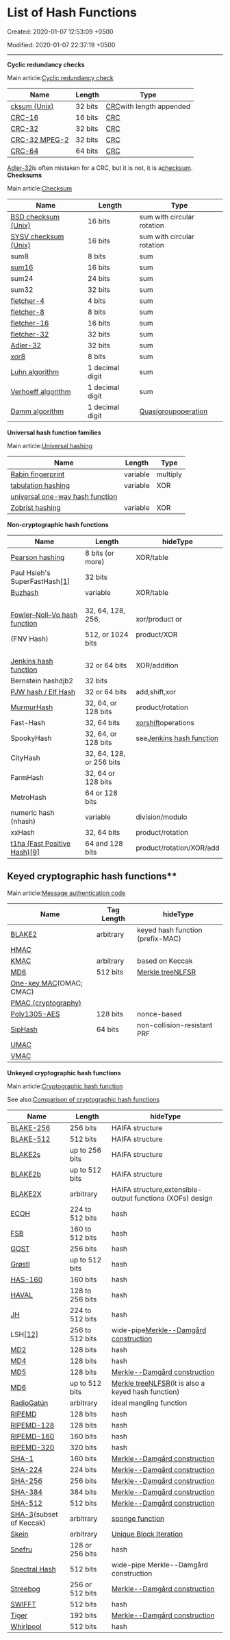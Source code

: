 # List of Hash Functions

Created: 2020-01-07 12:53:09 +0500

Modified: 2020-01-07 22:37:19 +0500

---

**Cyclic redundancy checks**

Main article:[Cyclic redundancy check](https://en.wikipedia.org/wiki/Cyclic_redundancy_check)

| Name                                                                                            | Length  | Type                                                                              |
|------------------------|--------------|-----------------------------------|
| [cksum (Unix)](https://en.wikipedia.org/wiki/Cksum)                                             | 32 bits | [CRC](https://en.wikipedia.org/wiki/Cyclic_redundancy_check)with length appended |
| [CRC-16](https://en.wikipedia.org/wiki/CRC-16)                                                  | 16 bits | [CRC](https://en.wikipedia.org/wiki/Cyclic_redundancy_check)                      |
| [CRC-32](https://en.wikipedia.org/wiki/CRC-32)                                                  | 32 bits | [CRC](https://en.wikipedia.org/wiki/Cyclic_redundancy_check)                      |
| [CRC-32 MPEG-2](https://en.wikipedia.org/w/index.php?title=CRC-32_MPEG-2&action=edit&redlink=1) | 32 bits | [CRC](https://en.wikipedia.org/wiki/Cyclic_redundancy_check)                      |
| [CRC-64](https://en.wikipedia.org/wiki/CRC-64)                                                  | 64 bits | [CRC](https://en.wikipedia.org/wiki/Cyclic_redundancy_check)                      |

[Adler-32](https://en.wikipedia.org/wiki/Adler-32)is often mistaken for a CRC, but it is not, it is a[checksum](https://en.wikipedia.org/wiki/List_of_hash_functions#Checksums).
**Checksums**

Main article:[Checksum](https://en.wikipedia.org/wiki/Checksum)

| Name                                                                            | Length          | Type                                                                                                               |
|--------------------------|-------------------|----------------------------|
| [BSD checksum (Unix)](https://en.wikipedia.org/wiki/BSD_checksum)               | 16 bits         | sum with circular rotation                                                                                         |
| [SYSV checksum (Unix)](https://en.wikipedia.org/wiki/SYSV_checksum)             | 16 bits         | sum with circular rotation                                                                                         |
| sum8                                                                            | 8 bits          | sum                                                                                                                |
| [sum16](https://en.wikipedia.org/w/index.php?title=Sum16&action=edit&redlink=1) | 16 bits         | sum                                                                                                                |
| sum24                                                                           | 24 bits         | sum                                                                                                                |
| sum32                                                                           | 32 bits         | sum                                                                                                                |
| [fletcher-4](https://en.wikipedia.org/wiki/Fletcher%27s_checksum)               | 4 bits          | sum                                                                                                                |
| [fletcher-8](https://en.wikipedia.org/wiki/Fletcher%27s_checksum)               | 8 bits          | sum                                                                                                                |
| [fletcher-16](https://en.wikipedia.org/wiki/Fletcher%27s_checksum)              | 16 bits         | sum                                                                                                                |
| [fletcher-32](https://en.wikipedia.org/wiki/Fletcher%27s_checksum)              | 32 bits         | sum                                                                                                                |
| [Adler-32](https://en.wikipedia.org/wiki/Adler-32)                              | 32 bits         | sum                                                                                                                |
| [xor8](https://en.wikipedia.org/wiki/Longitudinal_redundancy_check)             | 8 bits          | sum                                                                                                                |
| [Luhn algorithm](https://en.wikipedia.org/wiki/Luhn_algorithm)                  | 1 decimal digit | sum                                                                                                                |
| [Verhoeff algorithm](https://en.wikipedia.org/wiki/Verhoeff_algorithm)          | 1 decimal digit | sum                                                                                                                |
| [Damm algorithm](https://en.wikipedia.org/wiki/Damm_algorithm)                  | 1 decimal digit | [Quasigroup](https://en.wikipedia.org/wiki/Quasigroup)[operation](https://en.wikipedia.org/wiki/Binary_operation) |
**Universal hash function families**

Main article:[Universal hashing](https://en.wikipedia.org/wiki/Universal_hashing)

| Name                                                                                             | Length   | Type     |
|--------------------------------------------|---------------|--------------|
| [Rabin fingerprint](https://en.wikipedia.org/wiki/Rabin_fingerprint)                             | variable | multiply |
| [tabulation hashing](https://en.wikipedia.org/wiki/Tabulation_hashing)                           | variable | XOR      |
| [universal one-way hash function](https://en.wikipedia.org/wiki/Universal_one-way_hash_function) |         |         |
| [Zobrist hashing](https://en.wikipedia.org/wiki/Zobrist_hashing)                                 | variable | XOR      |
**Non-cryptographic hash functions**

<table>
<colgroup>
<col style="width: 37%" />
<col style="width: 29%" />
<col style="width: 32%" />
</colgroup>
<thead>
<tr class="header">
<th>Name</th>
<th>Length</th>
<th>hideType</th>
</tr>
</thead>
<tbody>
<tr class="odd">
<td><a href="https://en.wikipedia.org/wiki/Pearson_hashing">Pearson hashing</a></td>
<td>8 bits (or more)</td>
<td>XOR/table</td>
</tr>
<tr class="even">
<td>Paul Hsieh's SuperFastHash<a href="https://en.wikipedia.org/wiki/List_of_hash_functions#cite_note-1">[1]</a></td>
<td>32 bits</td>
<td></td>
</tr>
<tr class="odd">
<td><a href="https://en.wikipedia.org/wiki/Rolling_hash#Cyclic_polynomial">Buzhash</a></td>
<td>variable</td>
<td>XOR/table</td>
</tr>
<tr class="even">
<td><p><a href="https://en.wikipedia.org/wiki/Fowler%E2%80%93Noll%E2%80%93Vo_hash_function">Fowler–Noll–Vo hash function</a></p>
<p>(FNV Hash)</p></td>
<td><p>32, 64, 128, 256,</p>
<p>512, or 1024 bits</p></td>
<td><p>xor/product or</p>
<p>product/XOR</p></td>
</tr>
<tr class="odd">
<td><a href="https://en.wikipedia.org/wiki/Jenkins_hash_function">Jenkins hash function</a></td>
<td>32 or 64 bits</td>
<td>XOR/addition</td>
</tr>
<tr class="even">
<td>Bernstein hashdjb2</td>
<td>32 bits</td>
<td></td>
</tr>
<tr class="odd">
<td><a href="https://en.wikipedia.org/wiki/PJW_hash_function">PJW hash / Elf Hash</a></td>
<td>32 or 64 bits</td>
<td>add,shift,xor</td>
</tr>
<tr class="even">
<td><a href="https://en.wikipedia.org/wiki/MurmurHash">MurmurHash</a></td>
<td>32, 64, or 128 bits</td>
<td>product/rotation</td>
</tr>
<tr class="odd">
<td>Fast-Hash</td>
<td>32, 64 bits</td>
<td><a href="https://en.wikipedia.org/wiki/Xorshift">xorshift</a>operations</td>
</tr>
<tr class="even">
<td>SpookyHash</td>
<td>32, 64, or 128 bits</td>
<td>see<a href="https://en.wikipedia.org/wiki/Jenkins_hash_function">Jenkins hash function</a></td>
</tr>
<tr class="odd">
<td>CityHash</td>
<td>32, 64, 128, or 256 bits</td>
<td></td>
</tr>
<tr class="even">
<td>FarmHash</td>
<td>32, 64 or 128 bits</td>
<td></td>
</tr>
<tr class="odd">
<td>MetroHash</td>
<td>64 or 128 bits</td>
<td></td>
</tr>
<tr class="even">
<td>numeric hash (nhash)</td>
<td>variable</td>
<td>division/modulo</td>
</tr>
<tr class="odd">
<td>xxHash</td>
<td>32, 64 bits</td>
<td>product/rotation</td>
</tr>
<tr class="even">
<td><a href="https://en.wikipedia.org/w/index.php?title=T1ha_(Fast_Positive_Hash)&amp;action=edit&amp;redlink=1">t1ha (Fast Positive Hash)</a><a href="https://en.wikipedia.org/wiki/List_of_hash_functions#cite_note-t1ha_github-9">[9]</a></td>
<td>64 and 128 bits</td>
<td>product/rotation/XOR/add</td>
</tr>
</tbody>
</table>

## Keyed cryptographic hash functions**

Main article:[Message authentication code](https://en.wikipedia.org/wiki/Message_authentication_code)

| Name                                                                     | Tag Length | hideType                                                                                              |
|-----------------------------|-------------|-------------------------------|
| [BLAKE2](https://en.wikipedia.org/wiki/BLAKE_(hash_function)#BLAKE2)     | arbitrary  | keyed hash function (prefix-MAC)                                                                      |
| [HMAC](https://en.wikipedia.org/wiki/HMAC)                               |           |                                                                                                      |
| [KMAC](https://en.wikipedia.org/wiki/SHA-3#Additional_instances)         | arbitrary  | based on Keccak                                                                                       |
| [MD6](https://en.wikipedia.org/wiki/MD6)                                 | 512 bits   | [Merkle tree](https://en.wikipedia.org/wiki/Merkle_tree)[NLFSR](https://en.wikipedia.org/wiki/NLFSR) |
| [One-key MAC](https://en.wikipedia.org/wiki/One-key_MAC)(OMAC; CMAC)    |           |                                                                                                      |
| [PMAC (cryptography)](https://en.wikipedia.org/wiki/PMAC_(cryptography)) |           |                                                                                                      |
| [Poly1305-AES](https://en.wikipedia.org/wiki/Poly1305-AES)               | 128 bits   | nonce-based                                                                                           |
| [SipHash](https://en.wikipedia.org/wiki/SipHash)                         | 64 bits    | non-collision-resistant PRF                                                                           |
| [UMAC](https://en.wikipedia.org/wiki/UMAC)                               |           |                                                                                                      |
| [VMAC](https://en.wikipedia.org/wiki/VMAC)                               |           |                                                                                                      |
**Unkeyed cryptographic hash functions**

Main article:[Cryptographic hash function](https://en.wikipedia.org/wiki/Cryptographic_hash_function)

See also:[Comparison of cryptographic hash functions](https://en.wikipedia.org/wiki/Comparison_of_cryptographic_hash_functions)

| Name                                                                               | Length          | hideType                                                                                                                                 |
|-------------------|-------------|----------------------------------------|
| [BLAKE-256](https://en.wikipedia.org/wiki/BLAKE_(hash_function))                   | 256 bits        | HAIFA structure                                                                                                                          |
| [BLAKE-512](https://en.wikipedia.org/wiki/BLAKE_(hash_function))                   | 512 bits        | HAIFA structure                                                                                                                          |
| [BLAKE2s](https://en.wikipedia.org/wiki/BLAKE_(hash_function)#BLAKE2)              | up to 256 bits  | HAIFA structure                                                                                                                          |
| [BLAKE2b](https://en.wikipedia.org/wiki/BLAKE_(hash_function)#BLAKE2)              | up to 512 bits  | HAIFA structure                                                                                                                          |
| [BLAKE2X](https://en.wikipedia.org/wiki/BLAKE_(hash_function)#BLAKE2)              | arbitrary       | HAIFA structure,extensible-output functions (XOFs) design                                                                               |
| [ECOH](https://en.wikipedia.org/wiki/Elliptic_curve_only_hash)                     | 224 to 512 bits | hash                                                                                                                                     |
| [FSB](https://en.wikipedia.org/wiki/Fast_Syndrome_Based_Hash)                      | 160 to 512 bits | hash                                                                                                                                     |
| [GOST](https://en.wikipedia.org/wiki/GOST_(hash_function))                         | 256 bits        | hash                                                                                                                                     |
| [Grøstl](https://en.wikipedia.org/wiki/Gr%C3%B8stl)                                | up to 512 bits  | hash                                                                                                                                     |
| [HAS-160](https://en.wikipedia.org/wiki/HAS-160)                                   | 160 bits        | hash                                                                                                                                     |
| [HAVAL](https://en.wikipedia.org/wiki/HAVAL)                                       | 128 to 256 bits | hash                                                                                                                                     |
| [JH](https://en.wikipedia.org/wiki/JH_(hash_function))                             | 224 to 512 bits | hash                                                                                                                                     |
| LSH[[12]](https://en.wikipedia.org/wiki/List_of_hash_functions#cite_note-lsw-12) | 256 to 512 bits | wide-pipe[Merkle--Damgård construction](https://en.wikipedia.org/wiki/Merkle%E2%80%93Damg%C3%A5rd_construction)                         |
| [MD2](https://en.wikipedia.org/wiki/MD2_(cryptography))                            | 128 bits        | hash                                                                                                                                     |
| [MD4](https://en.wikipedia.org/wiki/MD4)                                           | 128 bits        | hash                                                                                                                                     |
| [MD5](https://en.wikipedia.org/wiki/MD5)                                           | 128 bits        | [Merkle--Damgård construction](https://en.wikipedia.org/wiki/Merkle%E2%80%93Damg%C3%A5rd_construction)                                   |
| [MD6](https://en.wikipedia.org/wiki/MD6)                                           | up to 512 bits  | [Merkle tree](https://en.wikipedia.org/wiki/Merkle_tree)[NLFSR](https://en.wikipedia.org/wiki/NLFSR)(it is also a keyed hash function) |
| [RadioGatún](https://en.wikipedia.org/wiki/RadioGat%C3%BAn)                        | arbitrary       | ideal mangling function                                                                                                                  |
| [RIPEMD](https://en.wikipedia.org/wiki/RIPEMD)                                     | 128 bits        | hash                                                                                                                                     |
| [RIPEMD-128](https://en.wikipedia.org/wiki/RIPEMD)                                 | 128 bits        | hash                                                                                                                                     |
| [RIPEMD-160](https://en.wikipedia.org/wiki/RIPEMD)                                 | 160 bits        | hash                                                                                                                                     |
| [RIPEMD-320](https://en.wikipedia.org/wiki/RIPEMD)                                 | 320 bits        | hash                                                                                                                                     |
| [SHA-1](https://en.wikipedia.org/wiki/SHA-1)                                       | 160 bits        | [Merkle--Damgård construction](https://en.wikipedia.org/wiki/Merkle%E2%80%93Damg%C3%A5rd_construction)                                   |
| [SHA-224](https://en.wikipedia.org/wiki/SHA-2)                                     | 224 bits        | [Merkle--Damgård construction](https://en.wikipedia.org/wiki/Merkle%E2%80%93Damg%C3%A5rd_construction)                                   |
| [SHA-256](https://en.wikipedia.org/wiki/SHA-2)                                     | 256 bits        | [Merkle--Damgård construction](https://en.wikipedia.org/wiki/Merkle%E2%80%93Damg%C3%A5rd_construction)                                   |
| [SHA-384](https://en.wikipedia.org/wiki/SHA-2)                                     | 384 bits        | [Merkle--Damgård construction](https://en.wikipedia.org/wiki/Merkle%E2%80%93Damg%C3%A5rd_construction)                                   |
| [SHA-512](https://en.wikipedia.org/wiki/SHA-2)                                     | 512 bits        | [Merkle--Damgård construction](https://en.wikipedia.org/wiki/Merkle%E2%80%93Damg%C3%A5rd_construction)                                   |
| [SHA-3](https://en.wikipedia.org/wiki/SHA-3)(subset of Keccak)                    | arbitrary       | [sponge function](https://en.wikipedia.org/wiki/Sponge_function)                                                                         |
| [Skein](https://en.wikipedia.org/wiki/Skein_(hash_function))                       | arbitrary       | [Unique Block Iteration](https://en.wikipedia.org/w/index.php?title=Unique_Block_Iteration&action=edit&redlink=1)                        |
| [Snefru](https://en.wikipedia.org/wiki/Snefru)                                     | 128 or 256 bits | hash                                                                                                                                     |
| [Spectral Hash](https://en.wikipedia.org/wiki/Spectral_Hash)                       | 512 bits        | wide-pipe Merkle--Damgård construction                                                                                                   |
| [Streebog](https://en.wikipedia.org/wiki/Streebog)                                 | 256 or 512 bits | [Merkle--Damgård construction](https://en.wikipedia.org/wiki/Merkle%E2%80%93Damg%C3%A5rd_construction)                                   |
| [SWIFFT](https://en.wikipedia.org/wiki/SWIFFT)                                     | 512 bits        | hash                                                                                                                                     |
| [Tiger](https://en.wikipedia.org/wiki/Tiger_(cryptography))                        | 192 bits        | [Merkle--Damgård construction](https://en.wikipedia.org/wiki/Merkle%E2%80%93Damg%C3%A5rd_construction)                                   |
| [Whirlpool](https://en.wikipedia.org/wiki/Whirlpool_(cryptography))                | 512 bits        | hash                                                                                                                                     |
